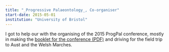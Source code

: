```yaml
---
title: "_Progressive Palaeontology_, Co-organiser"
start-date: 2015-05-01
institution: "University of Bristol"
---
```


I got to help our with the organising of the 2015 ProgPal conference, mostly in
making the [booklet for the conference
(PDF)](/assets/pdfs/progpal2015-handbook.pdf) and driving for the field trip to
Aust and the Welsh Marches.
